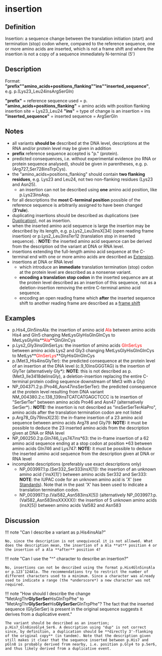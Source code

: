 # insertion

## Definition

Insertion: a sequence change between the translation initiation (start) and termination (stop) codon where, compared to the reference sequence, one or more amino acids are inserted, which is not a frame shift and where the insertion is not a copy of a sequence immediately N-terminal (5') 

## Description

Format: **"prefix""amino_acids+positions_flanking""ins""inserted_sequence"**,  e.g. p.(Lys23\_Leu24insArgSerGln)

**"prefix"**  =  reference sequence used  =  p.
**"amino_acids+positions_flanking"**  =  amino acids with position flanking insertion site  =  Lys23\_Leu24
**"ins"**  =  type of change is an insertion  =  ins
**"inserted_sequence"**  =  inserted sequence  =  ArgSerGln

## Notes

* all variants **should be** described at the DNA level, descriptions at the RNA and/or protein level may be given in addition
* **prefix** reference sequence accepted is "p." (protein).
* predicted consequences, i.e. without experimental evidence (no RNA or protein sequence analysed), should be given in parentheses, e.g. p.(Arg727\_Ser728insTrpCys).
* the "amino\_acids+positions\_flanking" should contain **two flanking residues**, e.g. Lys23 and Leu24, not two non-flanking residues (Lys23 and Asn25).
    * an insertion can not be described using **one** amino acid position, like p.Lys23insAsp.
* for all descriptions the **most C-terminal position** possible of the reference sequence is arbitrarily assigned to have been changed (**3'rule**).
* duplicating insertions should be described as duplications (see [Duplication](../../DNA/duplication/)), not as insertion.
* when the inserted amino acid sequence is large the insertion may be described by its length, e.g. p.Lys2\_Leu3insX[34] (open reading frame insertion) or p.Lys2\_Leu3insTer12 (translation stop in inserted sequence).
:    **NOTE:**    the inserted amino acid sequence can be derived from the description od the variant at DNA or RNA level.
* insertions extending the full-length amino acid sequence at the C-terminal end with one or more amino acids are described as [Extension](../extension).    
* insertions at DNA or RNA level
    * which introduce an **immediate** translation termination (stop) codon at the protein level are described as a nonsense variant.
    * **encoding a translation stop codon** in the inserted sequence are at the protein level described as an insertion of this sequence, not as a deletion-insertion removing the entire C-terminal amino acid sequence.
    * encoding an open reading frame which **after** the inserted sequence shift to another reading frame are described as a [frame shift](../frameshift/)
## Examples

* p.His4\_Gln5insAla: the insertion of amino acid <font color="red">Ala</font> between amino acids His4 and Gln5 changing MetLysGlyHisGlnGlnCys to MetLysGlyHis**<font color="red">Ala</font>**GlnGlnCys
* p.Lys2\_Gly3insGlnSerLys: the insertion of amino acids <font color="red">GlnSerLys</font> between amino acids Lys2 and Gly3 changing MetLysGlyHisGlnGlnCys to MetLys**<font color="red">GlnSerLys</font>**GlyHisGlnGlnCys
* p.(Met3\_His4insGlyTer): the predicted consequence at the protein level of an insertion at the DNA level (c.9\_10insGGGTAG) is the insertion of GlyTer (alternatively Gly\*): **NOTE**: this is not described as p.(Met3\_Ile3418delinsGly), a deletion-insertion replacing the entire C-terminal protein coding sequence downstream of Met3 with a Gly)
* NP\_004371.2:p.(Pro46_Asn47insSerSerTer): the predicted consequence at the protein level resulting from DNA variant NM\_004380.2:c.138\_139insTCATCATGAGCTCCC is te insertion of "SerSerTer" between amino acids Pro46 and Asn47 (alternatively SerSer\*).: **NOTE:** the insertion is not described as "insSerSerTerAlaPro", amino acids after the translation termination codon are not listed
* p.Arg78\_Gly79insX[23]: the in-frame insertion of a 23 amino acid sequence between amino acids Arg78 and Gly79: **NOTE:** it must be possible to deduce the 23 inserted amino acids from the description given at DNA or RNA level
* NP\_060250.2:p.Gln746\_Lys747ins\*63: the in-frame insertion of a 62 amino acid sequence ending at a stop codon at position \*63 between amino acids Gln746 and Lys747: **NOTE:** it must be possible to deduce the inserted amino acid sequence from the description given at DNA or RNA level
* incomplete descriptions (preferably use exact descriptions only)
    * NP\_003997.1:p.(Ser332\_Ser333insX[1]): the insertion of an unknown amino acid ('insX[1]') between amino acids Ser332 and Ser333: **NOTE**: the IUPAC code for an unknown amino acid is 'X' (see [Standards](../../../background/standards/)). Note that in the past 'X' has been used to indicate a translation termination codon.
    * NP\_003997.1:p.(Val582\_Asn583insX[5]) (alternatively NP_003997.1:p.(Val582_Asn583insXXXXX)): the insertion of 5 unknown amino acids (insX[5]) between amino acids Val582 and Asn583
## Discussion

!!! note "Can I describe a variant as p.His4insAla?"

    No, since the description is not unequivocal it is not allowed. What does the description mean, the insertion of a Ala **at** position 4 or the insertion of a Ala **after** position 4?

!!! note "Can I use the "^" character to describe an insertion?"

    No, insertions can not be described using the format p.His4Gln5insAla or p.123ˆ124Ala. The recommendations try to restrict the number of different characters used to a minimum. Since a character was already used to indicate a range (the *underscore*) a new character was not required.

!!! note "How should I describe the change "MetArgThr**GlySerSer**HisGlnTrpPhe" to "MetArgThr**GlySerSer**His**GlySerSer**GlnTrpPhe"?  The fact that the inserted sequence (GlySerSer) is present in the original sequence suggests it derives from a duplicative event."

    The variant should be described as an insertion; p.His7_Gln8insGly4_Ser6. A description using "dup" is not correct since, by definition, a duplication should be **directly 3'-flanking of the original copy** (in tandem). Note that the description given still makes it clear that the sequence inserted between p.His7 and pGln8 is probably derived from nearby, i.e. position p.Gly4 to p.Ser6, and thus likely derived from a duplicative event.
